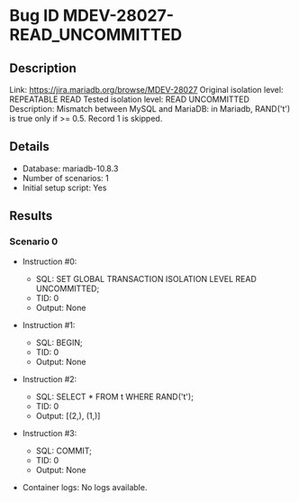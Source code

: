 # Bug ID MDEV-28027-READ_UNCOMMITTED

## Description

Link:                     https://jira.mariadb.org/browse/MDEV-28027
Original isolation level: REPEATABLE READ
Tested isolation level:   READ UNCOMMITTED
Description:              Mismatch between MySQL and MariaDB: in Mariadb, RAND('t') is true only if >= 0.5. Record 1 is skipped.


## Details
 * Database: mariadb-10.8.3
 * Number of scenarios: 1
 * Initial setup script: Yes

## Results
### Scenario 0
 * Instruction #0:
     - SQL:  SET GLOBAL TRANSACTION ISOLATION LEVEL READ UNCOMMITTED;
     - TID: 0
     - Output: None
 * Instruction #1:
     - SQL:  BEGIN;
     - TID: 0
     - Output: None
 * Instruction #2:
     - SQL:  SELECT * FROM t WHERE RAND('t');
     - TID: 0
     - Output: [(2,), (1,)]
 * Instruction #3:
     - SQL:  COMMIT;
     - TID: 0
     - Output: None

 * Container logs:
   No logs available.
